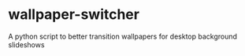 # wallpaper-switcher
A python script to better transition wallpapers for desktop background slideshows
